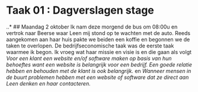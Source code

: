 # Taak 01 : Dagverslagen stage

..* ## Maandag 2 oktober
Ik nam deze morgend de bus om 08:00u en vertrok naar Beerse waar Leen mij stond op te wachten met de auto. Reeds aangekomen aan haar huis pakte we beiden een koffie en begonnen we de taken te overlopen. 
De bedrijfseconomische taak was de eerste taak waarmee ik begon. Ik vroeg wat haar missie en visie is en die gaan als volgt *Voor een klant een website en/of software maken op basis van hun behoeftes want een website is belangrijk voor een bedrijf. Een goede relatie hebben en behouden met de klant is ook belangrijk.* en *Wanneer mensen in de buurt problemen hebben met een website of software dat ze direct aan Leen denken en haar contacteren.*

